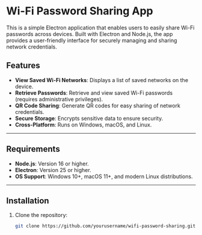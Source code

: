 # Wi-Fi Password Sharing App

This is a simple Electron application that enables users to easily share Wi-Fi passwords across devices. Built with Electron and Node.js, the app provides a user-friendly interface for securely managing and sharing network credentials.

## Features
- **View Saved Wi-Fi Networks**: Displays a list of saved networks on the device.
- **Retrieve Passwords**: Retrieve and view saved Wi-Fi passwords (requires administrative privileges).
- **QR Code Sharing**: Generate QR codes for easy sharing of network credentials.
- **Secure Storage**: Encrypts sensitive data to ensure security.
- **Cross-Platform**: Runs on Windows, macOS, and Linux.

---

## Requirements
- **Node.js**: Version 16 or higher.
- **Electron**: Version 25 or higher.
- **OS Support**: Windows 10+, macOS 11+, and modern Linux distributions.

---

## Installation
1. Clone the repository:
   ```bash
   git clone https://github.com/yourusername/wifi-password-sharing.git
